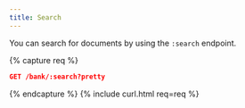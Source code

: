 ```yaml
---
title: Search
---
```


You can search for documents by using the `:search` endpoint.

{% capture req %}

```json
GET /bank/:search?pretty
```
{% endcapture %}
{% include curl.html req=req %}

<div style="min-height: 400px"></div>